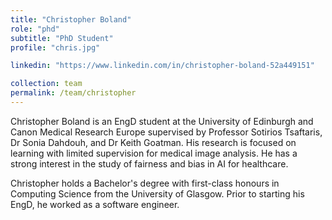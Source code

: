 ```yaml
---
title: "Christopher Boland"
role: "phd"
subtitle: "PhD Student"
profile: "chris.jpg"

linkedin: "https://www.linkedin.com/in/christopher-boland-52a449151"

collection: team
permalink: /team/christopher
---
```


Christopher Boland is an EngD student at the University of Edinburgh and Canon Medical Research Europe supervised by Professor Sotirios Tsaftaris, Dr Sonia Dahdouh, and Dr Keith Goatman. His research is focused on learning with limited supervision for medical image analysis. He has a strong interest in the study of fairness and bias in AI for healthcare.

Christopher holds a Bachelor's degree with first-class honours in Computing Science from the University of Glasgow. Prior to starting his EngD, he worked as a software engineer.